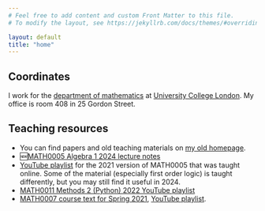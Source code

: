 ```yaml
---
# Feel free to add content and custom Front Matter to this file.
# To modify the layout, see https://jekyllrb.com/docs/themes/#overriding-theme-defaults

layout: default
title: "home"
---
```


## Coordinates

I work for the [department of mathematics](https://www.ucl.ac.uk/maths/) at [University College London](https://www.ucl.ac.uk). My office is room 408 in 25 Gordon Street.

## Teaching resources

- You can find papers and old teaching materials on [my old homepage](https://sites.google.com/site/matthewtowers).
- 🆕[MATH0005 Algebra 1 2024 lecture notes](https://www.ucl.ac.uk/~ucahmto/0005_2024/main.html)
- [YouTube playlist](https://www.youtube.com/playlist?list=PLWvR0w6-eIKWuGyCQv44OejjpvszkgvcU) for the 2021 version of MATH0005 that was taught online.  Some of the material (especially first order logic) is taught differently, but you may still find it useful in 2024.
- [MATH0011 Methods 2 (Python) 2022 YouTube playlist](https://youtube.com/playlist?list=PLWvR0w6-eIKVlT7Qk9_8_sRWtVyHpLzes&si=8PEQk9Adx3CNq3s0)
- [MATH0007 course text for Spring 2021](https://www.ucl.ac.uk/~ucahmto/0007_2021/), [YouTube playlist](https://www.youtube.com/playlist?list=PLWvR0w6-eIKVEFo0kiBEalN_kGJdZn39L).
